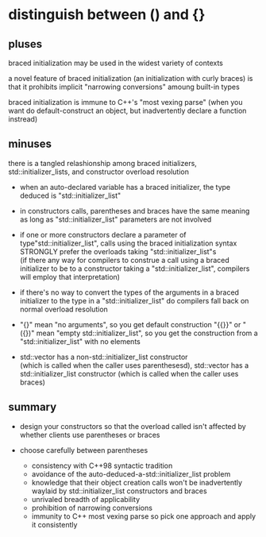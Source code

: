 distinguish between () and {}
=============================


pluses
------

braced initialization may be used in the widest variety of contexts

a novel feature of braced initialization 
(an initialization with curly braces) is that it prohibits
implicit "narrowing conversions" amoung built-in types

braced initialization is immune to C++'s "most vexing parse"
(when you want do default-construct an object, 
 but inadvertently declare a function instread)


minuses
-------

there is a tangled relashionship among braced initializers,
std::initializer_lists, and constructor overload resolution

- when an auto-declared variable has a braced initializer,
  the type deduced is "std::initializer_list"

- in constructors calls, parentheses and braces 
  have the same meaning as long as "std::initializer_list" parameters
  are not involved

- if one or more constructors declare a parameter 
  of type"std::initializer_list", calls 
  using the braced initialization syntax 
  STRONGLY prefer the overloads taking "std::initializer_list"s  
  (if there any way for compilers to construe a call using
  a braced initializer to be to a constructor taking a
  "std::initializer_list", compilers will employ 
  that interpretation)

- if there's no way to convert the types of the arguments 
  in a braced initializer to the type in a "std::initializer_list" do
  compilers fall back on normal overload resolution

- "{}" mean "no arguments", 
  so you get default construction
  "{{}}" or "({})" mean "empty std::initializer_list", 
  so you get the construction from a "std::initializer_list"
  with no elements

- std::vector has a non-std::initializer_list constructor  
  (which is called when the caller uses parenthesesd),
  std::vector has a std::initializer_list constructor
  (which is called when the caller uses braces)


summary
-------

- design your constructors so that the overload called isn't affected
  by whether clients use parentheses or braces

- choose carefully between parentheses 
   * consistency with C++98 syntactic tradition
   * avoidance of the auto-deduced-a-std::initializer_list problem
   * knowledge that their object creation calls won't be 
     inadvertently waylaid by std::initializer_list constructors
     and braces
   * unrivaled breadth of applicability
   * prohibition of narrowing conversions
   * immunity to C++ most vexing parse
  so pick one approach and apply it consistently
